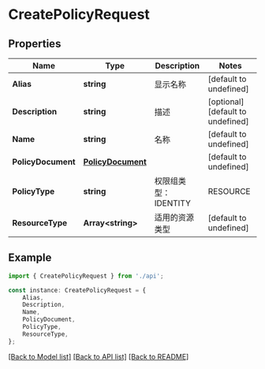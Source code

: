 # CreatePolicyRequest


## Properties

Name | Type | Description | Notes
------------ | ------------- | ------------- | -------------
**Alias** | **string** | 显示名称 | [default to undefined]
**Description** | **string** | 描述 | [optional] [default to undefined]
**Name** | **string** | 名称 | [default to undefined]
**PolicyDocument** | [**PolicyDocument**](PolicyDocument.md) |  | [default to undefined]
**PolicyType** | **string** | 权限组类型：IDENTITY | RESOURCE | [default to undefined]
**ResourceType** | **Array&lt;string&gt;** | 适用的资源类型 | [default to undefined]

## Example

```typescript
import { CreatePolicyRequest } from './api';

const instance: CreatePolicyRequest = {
    Alias,
    Description,
    Name,
    PolicyDocument,
    PolicyType,
    ResourceType,
};
```

[[Back to Model list]](../README.md#documentation-for-models) [[Back to API list]](../README.md#documentation-for-api-endpoints) [[Back to README]](../README.md)

